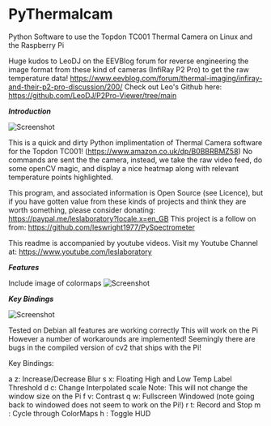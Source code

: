 # PyThermalcam
Python Software to use the Topdon TC001 Thermal Camera on Linux and the Raspberry Pi

Huge kudos to LeoDJ on the EEVBlog forum for reverse engineering the image format from these kind of cameras (InfiRay P2 Pro) to get the raw temperature data!
https://www.eevblog.com/forum/thermal-imaging/infiray-and-their-p2-pro-discussion/200/
Check out Leo's Github here: https://github.com/LeoDJ/P2Pro-Viewer/tree/main

***Introduction***

![Screenshot](media/fluorescent.png)

This is a quick and dirty Python implimentation of Thermal Camera software for the Topdon TC001!
(https://www.amazon.co.uk/dp/B0BBRBMZ58)
No commands are sent the the camera, instead, we take the raw video feed, do some openCV magic, and display a nice heatmap along with relevant temperature points highlighted.


This program, and associated information is Open Source (see Licence), but if you have gotten value from these kinds of projects and think they are worth something, please consider donating: https://paypal.me/leslaboratory?locale.x=en_GB This project is a follow on from: https://github.com/leswright1977/PySpectrometer

This readme is accompanied by youtube videos. Visit my Youtube Channel at: https://www.youtube.com/leslaboratory

***Features***

Include image of colormaps
![Screenshot](media/fluorescent.png)

***Key Bindings***

![Screenshot](media/fluorescent.png)

Tested on Debian all features are working correctly
This will work on the Pi However a number of workarounds are implemented!
Seemingly there are bugs in the compiled version of cv2 that ships with the Pi!

Key Bindings:

a z: Increase/Decrease Blur
s x: Floating High and Low Temp Label Threshold
d c: Change Interpolated scale Note: This will not change the window size on the Pi
f v: Contrast
q w: Fullscreen Windowed (note going back to windowed does not seem to work on the Pi!)
r t: Record and Stop
m : Cycle through ColorMaps
h : Toggle HUD
